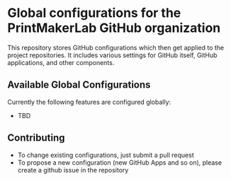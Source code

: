 # Global configurations for the PrintMakerLab GitHub organization
This repository stores GitHub configurations which then get applied to the project repositories. It includes various settings for GitHub itself, GitHub applications, and other components.

## Available Global Configurations
Currently the following features are configured globally:
* TBD

## Contributing
* To change existing configurations, just submit a pull request
* To propose a new configuration (new GitHub Apps and so on), please create a github issue in the repository
